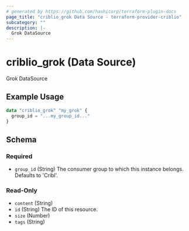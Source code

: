 ```yaml
---
# generated by https://github.com/hashicorp/terraform-plugin-docs
page_title: "criblio_grok Data Source - terraform-provider-criblio"
subcategory: ""
description: |-
  Grok DataSource
---
```


# criblio_grok (Data Source)

Grok DataSource

## Example Usage

```terraform
data "criblio_grok" "my_grok" {
  group_id = "...my_group_id..."
}
```

<!-- schema generated by tfplugindocs -->
## Schema

### Required

- `group_id` (String) The consumer group to which this instance belongs. Defaults to 'Cribl'.

### Read-Only

- `content` (String)
- `id` (String) The ID of this resource.
- `size` (Number)
- `tags` (String)
